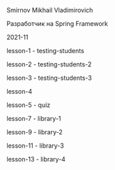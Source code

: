 Smirnov Mikhail Vladimirovich

Разработчик на Spring Framework

2021-11

lesson-1 - testing-students

lesson-2 - testing-students-2

lesson-3 - testing-students-3

lesson-4 

lesson-5 - quiz

lesson-7 - library-1

lesson-9 - library-2

lesson-11 - library-3

lesson-13 - library-4
